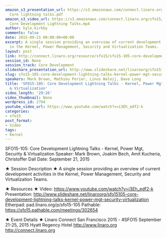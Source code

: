 ```yaml
---
amazon_s3_presentation_url: https://s3.amazonaws.com/connect.linaro.org/sfo15/Presentations/09-21-Monday/SFO15-105-
  Core lightning talks.pdf
amazon_s3_video_url: https://s3.amazonaws.com/connect.linaro.org/sfo15/Videos/09-21-Monday/SFO15-105
  Core Development Lightning Talks.mp4
author: kyle.kirkby
comments: false
date: 2015-09-21 00:00:00+00:00
excerpt: A single session providing an overview of current development activities
  in the Kernel, Power Management, Security and Virtualization Teams.
layout: post
link: http://connect.linaro.org/resource/sfo15/sfo15-105-core-development-lightning-talks-kernel-power-mgt-security-virtualization/
session_id: None
session_track: Core Development
slideshare_presentation_url: http://www.slideshare.net/linaroorg/sfo15105-core-development-lightning-talks-kernel-power-mgt-security-virtualization
slug: sfo15-105-core-development-lightning-talks-kernel-power-mgt-security-virtualization
speakers: Mark Brown, Mathieu Porier, Linus Waleij, Dave Long
title: 'SFO15-105: Core Development Lightning Talks - Kernel, Power Mgt, Security
  & Virtualization'
video_length: '29:26'
video_thumbnail: None
wordpress_id: 2794
youtube_video_url: https://www.youtube.com/watch?v=i3Eh_edf2-k
categories:
- sfo15
post_format:
- Video
tags:
- Kernel
---
```


SFO15-105: Core Development Lightning Talks - Kernel, Power Mgt, Security & Virtualization
Speaker: Mark Brown, Joakim Bech, Amit Kucheria, Christoffer Dall
Date: September 21, 2015

★ Session Description ★
A single session providing an overview of current development activities in the Kernel, Power Management, Security and Virtualization Teams.

★ Resources ★ 
Video: https://www.youtube.com/watch?v=i3Eh_edf2-k
Presentation: http://www.slideshare.net/linaroorg/sfo15105-core-development-lightning-talks-kernel-power-mgt-security-virtualization
Etherpad: pad.linaro.org/p/sfo15-105
Pathable: https://sfo15.pathable.com/meetings/302654     


★ Event Details ★ 
Linaro Connect San Francisco 2015 - #SFO15 
September 21-25, 2015 
Hyatt Regency Hotel 
http://www.linaro.org
http://connect.linaro.org

